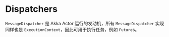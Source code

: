 # Dispatchers

`MessageDispatcher` 是 Akka Actor 运行的发动机，所有 `MessageDispatcher` 实现同样也是 `ExecutionContext`，因此可用于执行任务，例如 `Future`s。
